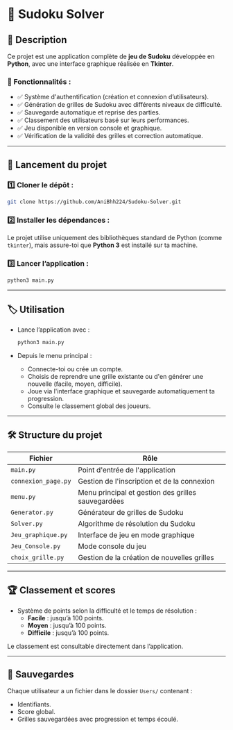 # 🧩 Sudoku Solver

## 📌 Description
Ce projet est une application complète de **jeu de Sudoku** développée en **Python**, avec une interface graphique réalisée en **Tkinter**.

### 🎯 Fonctionnalités :
- ✅ Système d'authentification (création et connexion d’utilisateurs).
- ✅ Génération de grilles de Sudoku avec différents niveaux de difficulté.
- ✅ Sauvegarde automatique et reprise des parties.
- ✅ Classement des utilisateurs basé sur leurs performances.
- ✅ Jeu disponible en version console et graphique.
- ✅ Vérification de la validité des grilles et correction automatique.

---

## 🚀 Lancement du projet

### 1️⃣ Cloner le dépôt :
```bash
git clone https://github.com/AniBhh224/Sudoku-Solver.git
```

### 2️⃣ Installer les dépendances :
Le projet utilise uniquement des bibliothèques standard de Python (comme `tkinter`), mais assure-toi que **Python 3** est installé sur ta machine.

### 3️⃣ Lancer l’application :
```bash
python3 main.py
```

---

## 🏷️ Utilisation

- Lance l’application avec :
  ```bash
  python3 main.py
  ```

- Depuis le menu principal :
  - Connecte-toi ou crée un compte.
  - Choisis de reprendre une grille existante ou d'en générer une nouvelle (facile, moyen, difficile).
  - Joue via l'interface graphique et sauvegarde automatiquement ta progression.
  - Consulte le classement global des joueurs.

---

## 🛠️ Structure du projet

| Fichier              | Rôle                                               |
|----------------------|----------------------------------------------------|
| `main.py`           | Point d'entrée de l'application                    |
| `connexion_page.py` | Gestion de l'inscription et de la connexion        |
| `menu.py`           | Menu principal et gestion des grilles sauvegardées |
| `Generator.py`      | Générateur de grilles de Sudoku                    |
| `Solver.py`         | Algorithme de résolution du Sudoku                 |
| `Jeu_graphique.py`  | Interface de jeu en mode graphique                 |
| `Jeu_Console.py`    | Mode console du jeu                                |
| `choix_grille.py`   | Gestion de la création de nouvelles grilles        |

---

## 🏆 Classement et scores

- Système de points selon la difficulté et le temps de résolution :
  - **Facile** : jusqu’à 100 points.
  - **Moyen** : jusqu’à 100 points.
  - **Difficile** : jusqu’à 100 points.

Le classement est consultable directement dans l’application.

---

## 📂 Sauvegardes
Chaque utilisateur a un fichier dans le dossier `Users/` contenant :
- Identifiants.
- Score global.
- Grilles sauvegardées avec progression et temps écoulé.


